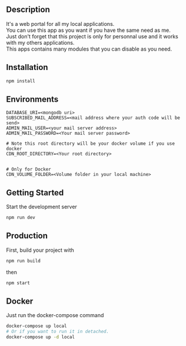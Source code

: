 ## Description

It's a web portal for all my local applications.  
You can use this app as you want if you have the same need as me.  
Just don't forget that this project is only for personnal use and it works  
with my others applications.  
This apps contains many modules that you can disable as you need.

## Installation
```bash
npm install
```

## Environments
```dosini
DATABASE_URI=<mongodb uri>
SUBSCRIBED_MAIL_ADDRESS=<mail address where your auth code will be send>
ADMIN_MAIL_USER=<your mail server address>
ADMIN_MAIL_PASSWORD=<Your mail server password>

# Note this root directory will be your docker volume if you use docker
CDN_ROOT_DIRECTORY=<Your root directory>


# Only for Docker
CDN_VOLUME_FOLDER=<Volume folder in your local machine>
```

## Getting Started

Start the development server

```bash
npm run dev
```

## Production

First, build your project with
```bash
npm run build
```

then
```bash
npm start
```

## Docker

Just run the docker-compose command

```bash
docker-compose up local
# Or if you want to run it in detached.
docker-compose up -d local
```